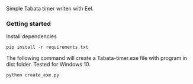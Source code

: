 Simple Tabata timer writen with Eel.


### Getting started
Install dependencies

```
pip install -r requirements.txt
```
The following command will create a Tabata-timer.exe file with program in dist folder. Tested for Windows 10.
```
python create_exe.py
```